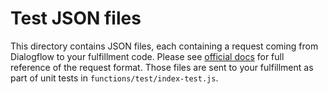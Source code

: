 # Test JSON files
This directory contains JSON files, each containing a request coming from Dialogflow to your fulfillment code. Please see [official docs](https://developers.google.com/actions/build/json/dialogflow-webhook-json) for full reference of the request format. Those files are sent to your fulfillment as part of unit tests in `functions/test/index-test.js`.

